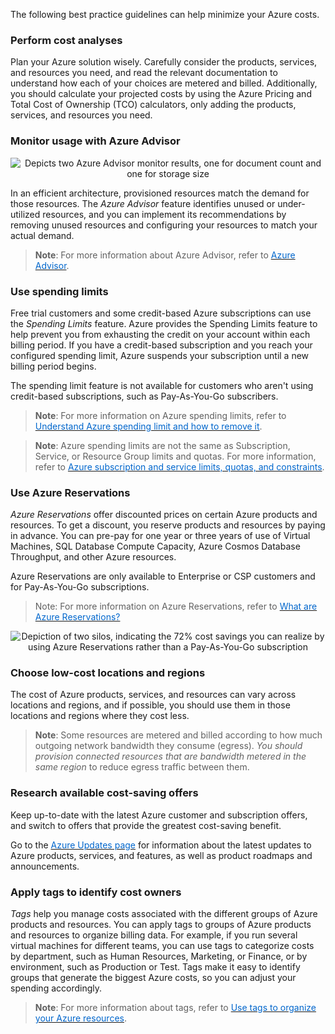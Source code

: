 
The following best practice guidelines can help minimize your Azure costs.

### Perform cost analyses

Plan your Azure solution wisely. Carefully consider the products, services, and resources you need, and read the relevant documentation to understand how each of your choices are metered and billed. Additionally, you should calculate your projected costs by using the Azure Pricing and Total Cost of Ownership (TCO) calculators, only adding the products, services, and resources you need.

### Monitor usage with Azure Advisor

<p style="text-align:center;">
<img src="../Linked_Image_Files/0403-monitor-usage-costs.png" alt="Depicts two Azure Advisor monitor results, one for document count and one for storage size">
</p>

In an efficient architecture, provisioned resources match the demand for those resources. The *Azure Advisor* feature identifies unused or under-utilized resources, and you can implement its recommendations by removing unused resources and configuring your resources to match your actual demand.

> **Note**: For more information about Azure Advisor, refer to <a href="https://azure.microsoft.com/en-us/services/advisor/" target="_blank"><span style="color: #0066cc;" color="#0066cc"> Azure Advisor</span></a>. </p>


### Use spending limits

Free trial customers and some credit-based Azure subscriptions can use the *Spending Limits* feature. Azure provides the Spending Limits feature to help prevent you from exhausting the credit on your account within each billing period. If you have a credit-based subscription and you reach your configured spending limit, Azure suspends your subscription until a new billing period begins.

The spending limit feature is not available for customers who aren't using credit-based subscriptions, such as Pay-As-You-Go subscribers.


> **Note**: For more information on Azure spending limits, refer to <a href="https://docs.microsoft.com/en-us/azure/billing/billing-spending-limit/" target="_blank"><span style="color: #0066cc;" color="#0066cc"> Understand Azure spending limit and how to remove it</span></a>.

> **Note**:  Azure spending limits are not the same as Subscription, Service, or Resource Group limits and quotas. For more information, refer to <a href="https://docs.microsoft.com/en-us/azure/azure-subscription-service-limits/" target="_blank"><span style="color: #0066cc;" color="#0066cc"> Azure subscription and service limits, quotas, and constraints</span></a>.</p>


### Use Azure Reservations

*Azure Reservations* offer discounted prices on certain Azure products and resources. To get a discount, you reserve products and resources by paying in advance. You can pre-pay for one year or three years of use of Virtual Machines, SQL Database Compute Capacity, Azure Cosmos Database Throughput, and other Azure resources.

Azure Reservations are only available to Enterprise or CSP customers and for Pay-As-You-Go subscriptions.

> Note: For more information on Azure Reservations, refer to <a href="https://docs.microsoft.com/en-us/azure/billing/billing-save-compute-costs-reservations" target="_blank"><span style="color: #0066cc;" color="#0066cc"> What are Azure Reservations?</span></a>


<p style="text-align:center;">
<img src="../Linked_Image_Files/0403-azure-reservations-savings.png" alt="Depiction of two silos, indicating the 72% cost savings you can realize by using Azure Reservations rather than a Pay-As-You-Go subscription">
</p>

### Choose low-cost locations and regions

The cost of Azure products, services, and resources can vary across locations and regions, and if possible, you should use them in those locations and regions where they cost less.

> **Note**:  Some resources are metered and billed according to how much outgoing network bandwidth they consume (egress).  *You should provision connected resources that are bandwidth metered in the same region* to reduce egress traffic between them.

### Research available cost-saving offers

Keep up-to-date with the latest Azure customer and subscription offers, and switch to offers that provide the greatest cost-saving benefit.

<p>Go to the <a href="https://azure.microsoft.com/en-us/updates/" target="_blank"><span style="color: #0066cc;" color="#0066cc">Azure Updates page</span></a> for information about the latest updates to Azure products, services, and features, as well as product roadmaps and announcements.</p>

### Apply tags to identify cost owners

*Tags* help you manage costs associated with the different groups of Azure products and resources.  You can apply tags to groups of Azure products and resources to organize billing data. For example, if you run several virtual machines for different teams, you can use tags to categorize costs by department, such as Human Resources, Marketing, or Finance, or by environment, such as Production or Test. Tags make it easy to identify groups that generate the biggest Azure costs, so you can adjust your spending accordingly.

> **Note**: For more information about tags, refer to <a href="https://docs.microsoft.com/en-us/azure/azure-resource-manager/resource-group-using-tags" target="_blank"><span style="color: #0066cc;" color="#0066cc"> Use tags to organize your Azure resources</span></a>.
